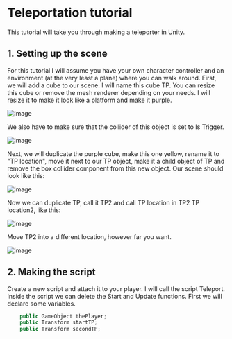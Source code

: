 # Teleportation tutorial

This tutorial will take you through making a teleporter in Unity.

## 1. Setting up the scene

For this tutorial I will assume you have your own character controller and an environment (at the very least a plane) where you can walk around.
First, we will add a cube to our scene. I will name this cube TP. You can resize this cube or remove the mesh renderer depending on your needs. I will resize it to make it look like a platform and make it purple.

![image](https://user-images.githubusercontent.com/79841064/203146990-9d591b9e-5161-475f-a216-f5ea04f0409b.png)

We also have to make sure that the collider of this object is set to Is Trigger. 

![image](https://user-images.githubusercontent.com/79841064/203147117-330b931e-b335-42a6-9dc1-9caaa0057bd4.png)

Next, we will duplicate the purple cube, make this one yellow, rename it to "TP location", move it next to our TP object, make it a child object of TP and remove the box collider component from this new object.
Our scene should look like this: 

![image](https://user-images.githubusercontent.com/79841064/203148368-8c5e3915-29b9-4eea-92da-adb7be284573.png)

Now we can duplicate TP, call it TP2 and call TP location in TP2 TP location2, like this:

![image](https://user-images.githubusercontent.com/79841064/203148935-9540eb51-824e-45d0-a440-4d64defd4209.png)

Move TP2 into a different location, however far you want.

![image](https://user-images.githubusercontent.com/79841064/203149263-f5143d4a-0542-494d-a3e7-a768c695831f.png)

## 2. Making the script

Create a new script and attach it to your player. I will call the script Teleport.
Inside the script we can delete the Start and Update functions.
First we will declare some variables.
```.cs
    public GameObject thePlayer;
    public Transform startTP;
    public Transform secondTP;
```
